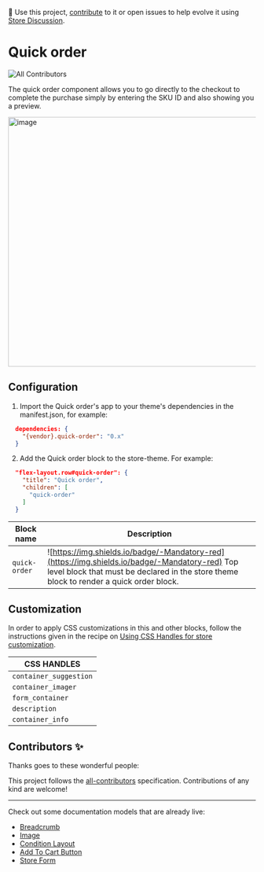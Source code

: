 📢 Use this project, [contribute](https://github.com/{OrganizationName}/{AppName}) to it or open issues to help evolve it using [Store Discussion](https://github.com/vtex-apps/store-discussion).

# Quick order
![All Contributors](https://img.shields.io/badge/all_contributors-1-orange.svg?style=flat-square)

The quick order component allows you to go directly to the checkout to complete the purchase simply by entering the SKU ID and also showing you a preview.

<img width="508" alt="image" src="https://user-images.githubusercontent.com/90701896/220184448-10fa6bf1-4746-40ff-84ba-7cd58036156b.png">

## Configuration 

1. Import the  Quick order's app to your theme's dependencies in the manifest.json, for example:
```json
  dependencies: {
    "{vendor}.quick-order": "0.x"
  }
 ```
 
 2. Add the Quick order block to the store-theme. For example:
```json
  "flex-layout.row#quick-order": {
    "title": "Quick order",
    "children": [
      "quick-order"
    ]
  }
   ```
|  Block name     | Description                                     |
| -------------- | ----------------------------------------------- |
| `quick-order` | ![https://img.shields.io/badge/-Mandatory-red](https://img.shields.io/badge/-Mandatory-red)  Top level block that must be declared in the store theme block to render a quick order block.   |

## Customization

In order to apply CSS customizations in this and other blocks, follow the instructions given in the recipe on [Using CSS Handles for store customization](https://vtex.io/docs/recipes/style/using-css-handles-for-store-customization).

|CSS HANDLES |
| ----------- | 
|` container_suggestion `|
|` container_imager `|
|` form_container `|
|` description `|
|` container_info `|

## Contributors ✨

Thanks goes to these wonderful people:

This project follows the [all-contributors](https://github.com/all-contributors/all-contributors) specification. Contributions of any kind are welcome!

---- 

Check out some documentation models that are already live: 
- [Breadcrumb](https://github.com/vtex-apps/breadcrumb)
- [Image](https://vtex.io/docs/components/general/vtex.store-components/image)
- [Condition Layout](https://vtex.io/docs/components/all/vtex.condition-layout@1.1.6/)
- [Add To Cart Button](https://vtex.io/docs/components/content-blocks/vtex.add-to-cart-button@0.9.0/)
- [Store Form](https://vtex.io/docs/components/all/vtex.store-form@0.3.4/)